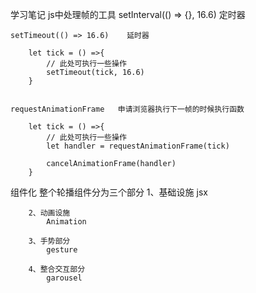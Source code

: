 学习笔记
js中处理帧的工具
    setInterval(() => {}, 16.6)  定时器

    setTimeout(() => 16.6)    延时器

        let tick = () =>{
            // 此处可执行一些操作
            setTimeout(tick, 16.6)
        }


    requestAnimationFrame   申请浏览器执行下一帧的时候执行函数

        let tick = () =>{
            // 此处可执行一些操作
            let handler = requestAnimationFrame(tick)

            cancelAnimationFrame(handler)
        }

组件化
    整个轮播组件分为三个部分
        1、基础设施
            jsx

        2、动画设施
            Animation

        3、手势部分
            gesture

        4、整合交互部分
            garousel